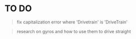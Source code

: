 # TO DO

> fix capitalization error where 'Drivetrain' is 'DriveTrain'

> research on gyros and how to use them to drive straight